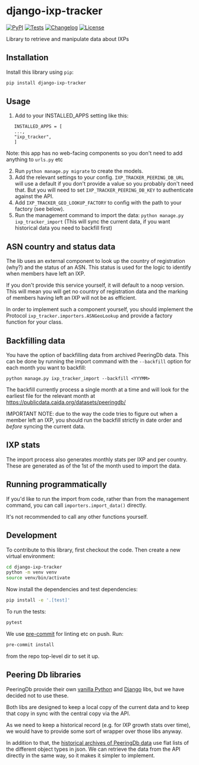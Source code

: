 # django-ixp-tracker

[![PyPI](https://img.shields.io/pypi/v/django-ixp-tracker.svg)](https://pypi.org/project/django-ixp-tracker/)
[![Tests](https://github.com/InternetSociety/django-ixp-tracker/actions/workflows/test.yml/badge.svg)](https://github.com/InternetSociety/django-ixp-tracker/actions/workflows/test.yml)
[![Changelog](https://img.shields.io/github/v/release/InternetSociety/django-ixp-tracker?include_prereleases&label=changelog)](https://github.com/InternetSociety/django-ixp-tracker/releases)
[![License](https://img.shields.io/badge/license-Apache%202.0-blue.svg)](https://github.com/InternetSociety/django-ixp-tracker/blob/main/LICENSE)

Library to retrieve and manipulate data about IXPs

## Installation

Install this library using `pip`:
```bash
pip install django-ixp-tracker
```
## Usage

1. Add to your INSTALLED_APPS setting like this:
```
   INSTALLED_APPS = [
   ...,
   "ixp_tracker",
   ]
```

 Note: this app has no web-facing components so you don't need to add anything to `urls.py` etc

2. Run `python manage.py migrate` to create the models.
3. Add the relevant settings to your config. `IXP_TRACKER_PEERING_DB_URL` will use a default if you don't provide a value so you probably don't need that. But you will need to set `IXP_TRACKER_PEERING_DB_KEY` to authenticate against the API.
4. Add `IXP_TRACKER_GEO_LOOKUP_FACTORY` to config with the path to your factory (see below).
5. Run the management command to import the data: `python manage.py ixp_tracker_import` (This will sync the current data, if you want historical data you need to backfill first)

## ASN country and status data

The lib uses an external component to look up the country of registration (why?) and the status of an ASN. This status is used for the logic to identify when members have left an IXP.

If you don't provide this service yourself, it will default to a noop version. This will mean you will get no country of registration data and the marking of members having left an IXP will not be as efficient.

In order to implement such a component yourself, you should implement the Protocol `ixp_tracker.importers.ASNGeoLookup` and provide a factory function for your class.

## Backfilling data

You have the option of backfilling data from archived PeeringDb data. This can be done by running the import command with the `--backfill` option for each month you want to backfill:
```shell
python manage.py ixp_tracker_import --backfill <YYYMM>
```
The backfill currently process a single month at a time and will look for the earliest file for the relevant month at https://publicdata.caida.org/datasets/peeringdb/

IMPORTANT NOTE: due to the way the code tries to figure out when a member left an IXP, you should run the backfill strictly in date order and *before* syncing the current data.

## IXP stats

The import process also generates monthly stats per IXP and per country. These are generated as of the 1st of the month used to import the data.

## Running programmatically

If you'd like to run the import from code, rather than from the management command, you can call `importers.import_data()` directly.

It's not recommended to call any other functions yourself.

## Development

To contribute to this library, first checkout the code. Then create a new virtual environment:
```bash
cd django-ixp-tracker
python -m venv venv
source venv/bin/activate
```
Now install the dependencies and test dependencies:
```bash
pip install -e '.[test]'
```
To run the tests:
```bash
pytest
```
We use [pre-commit](https://pre-commit.com/) for linting etc on push. Run:
```bash
pre-commit install
```
from the repo top-level dir to set it up.

## Peering Db libraries

PeeringDb provide their own [vanilla Python](https://github.com/peeringdb/peeringdb-py) and [Django](https://github.com/peeringdb/django-peeringdb) libs, but we have decided not to use these.

Both libs are designed to keep a local copy of the current data and to keep that copy in sync with the central copy via the API.

As we need to keep a historical record (e.g. for IXP growth stats over time), we would have to provide some sort of wrapper over those libs anyway.

In addition to that, the [historical archives of PeeringDb data](https://publicdata.caida.org/datasets/peeringdb/) use flat lists of the different object types in json. We can retrieve the data from the API directly in the same way, so it makes it simpler to implement.
